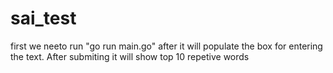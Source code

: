 # sai_test

first we neeto run "go run main.go"  after it will populate the box for entering the text. After submiting it will show top 10 repetive words
